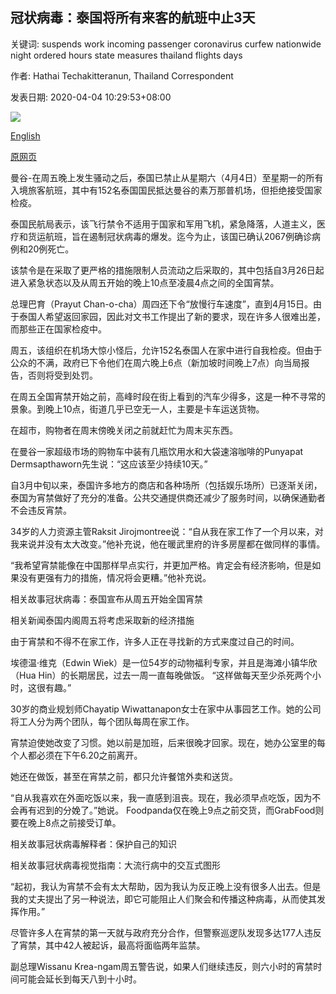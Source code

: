 ## 冠状病毒：泰国将所有来客的航班中止3天

关键词: suspends work incoming passenger coronavirus curfew nationwide night ordered hours state measures thailand flights days

作者: Hathai Techakitteranun, Thailand Correspondent

发表日期: 2020-04-04 10:29:53+08:00

![](https://www.straitstimes.com/sites/default/files/styles/x_large/public/articles/2020/04/04/nz_bkkairport_040458.jpg?itok=VlLUhCvp)

[English](Coronavirus%3A%20Thailand%20suspends%20all%20incoming%20passenger%20flights%20for%203%20days.md)

[原网页](https://www.straitstimes.com/asia/se-asia/coronavirus-thailand-suspends-all-incoming-passenger-flights-for-3-days)

曼谷-在周五晚上发生骚动之后，泰国已禁止从星期六（4月4日）至星期一的所有入境旅客航班，其中有152名泰国国民抵达曼谷的素万那普机场，但拒绝接受国家检疫。

泰国民航局表示，该飞行禁令不适用于国家和军用飞机，紧急降落，人道主义，医疗和货运航班，旨在遏制冠状病毒的爆发。迄今为止，该国已确认2067例确诊病例和20例死亡。

该禁令是在采取了更严格的措施限制人员流动之后采取的，其中包括自3月26日起进入紧急状态以及从周五开始的晚上10点至凌晨4点之间的全国宵禁。

总理巴育（Prayut Chan-o-cha）周四还下令“放慢行车速度”，直到4月15日。由于泰国人希望返回家园，因此对文书工作提出了新的要求，现在许多人很难出差，而那些正在国家检疫中。

周五，该组织在机场大惊小怪后，允许152名泰国人在家中进行自我检疫。但由于公众的不满，政府已下令他们在周六晚上6点（新加坡时间晚上7点）向当局报告，否则将受到处罚。

在周五全国宵禁开始之前，高峰时段在街上看到的汽车少得多，这是一种不寻常的景象。到晚上10点，街道几乎已空无一人，主要是卡车运送货物。

在超市，购物者在周末傍晚关闭之前就赶忙为周末买东西。

在曼谷一家超级市场的​​购物车中装有几瓶饮用水和大袋速溶咖啡的Punyapat Dermsapthaworn先生说：“这应该至少持续10天。”

自3月中旬以来，泰国许多地方的商店和各种场所（包括娱乐场所）已逐渐关闭，泰国为宵禁做好了充分的准备。公共交通提供商还减少了服务时间，以确保通勤者不会违反宵禁。

34岁的人力资源主管Raksit Jirojmontree说：“自从我在家工作了一个月以来，对我来说并没有太大改变。”他补充说，他在暖武里府的许多房屋都在做同样的事情。

“我希望宵禁能像在中国那样早点实行，并更加严格。肯定会有经济影响，但是如果没有更强有力的措施，情况将会更糟。”他补充说。

相关故事冠状病毒：泰国宣布从周五开始全国宵禁

相关新闻泰国内阁周五将考虑采取新的经济措施

由于宵禁和不得不在家工作，许多人正在寻找新的方式来度过自己的时间。

埃德温·维克（Edwin Wiek）是一位54岁的动物福利专家，并且是海滩小镇华欣（Hua Hin）的长期居民，过去一周一直每晚做饭。 “这样做每天至少杀死两个小时，这很有趣。”

30岁的商业规划师Chayatip Wiwattanapon女士在家中从事园艺工作。她的公司将工人分为两个团队，每个团队每周在家工作。

宵禁迫使她改变了习惯。她以前是加班，后来很晚才回家。现在，她办公室里的每个人都必须在下午6.20之前离开。

她还在做饭，甚至在宵禁之前，都只允许餐馆外卖和送货。

“自从我喜欢在外面吃饭以来，我一直感到沮丧。现在，我必须早点吃饭，因为不会再有迟到的分娩了。”她说。 Foodpanda仅在晚上9点之前交货，而GrabFood则要在晚上8点之前接受订单。

相关故事冠状病毒解释者：保护自己的知识

相关故事冠状病毒视觉指南：大流行病中的交互式图形

“起初，我认为宵禁不会有太大帮助，因为我认为反正晚上没有很多人出去。但是我的丈夫提出了另一种说法，即它可能阻止人们聚会和传播这种病毒，从而使其发挥作用。”

尽管许多人在宵禁的第一天就与政府充分合作，但警察巡逻队发现多达177人违反了宵禁，其中42人被起诉，最高将面临两年监禁。

副总理Wissanu Krea-ngam周五警告说，如果人们继续违反，则六小时的宵禁时间可能会延长到每天八到十小时。